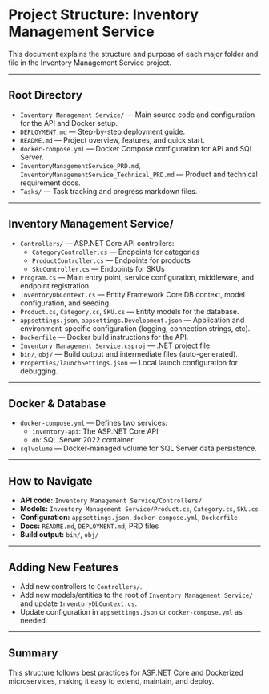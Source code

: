 # Project Structure: Inventory Management Service

This document explains the structure and purpose of each major folder and file in the Inventory Management Service project.

---

## Root Directory

- `Inventory Management Service/` — Main source code and configuration for the API and Docker setup.
- `DEPLOYMENT.md` — Step-by-step deployment guide.
- `README.md` — Project overview, features, and quick start.
- `docker-compose.yml` — Docker Compose configuration for API and SQL Server.
- `InventoryManagementService_PRD.md`, `InventoryManagementService_Technical_PRD.md` — Product and technical requirement docs.
- `Tasks/` — Task tracking and progress markdown files.

---

## Inventory Management Service/

- `Controllers/` — ASP.NET Core API controllers:
  - `CategoryController.cs` — Endpoints for categories
  - `ProductController.cs` — Endpoints for products
  - `SkuController.cs` — Endpoints for SKUs
- `Program.cs` — Main entry point, service configuration, middleware, and endpoint registration.
- `InventoryDbContext.cs` — Entity Framework Core DB context, model configuration, and seeding.
- `Product.cs`, `Category.cs`, `SKU.cs` — Entity models for the database.
- `appsettings.json`, `appsettings.Development.json` — Application and environment-specific configuration (logging, connection strings, etc).
- `Dockerfile` — Docker build instructions for the API.
- `Inventory Management Service.csproj` — .NET project file.
- `bin/`, `obj/` — Build output and intermediate files (auto-generated).
- `Properties/launchSettings.json` — Local launch configuration for debugging.

---

## Docker & Database

- `docker-compose.yml` — Defines two services:
  - `inventory-api`: The ASP.NET Core API
  - `db`: SQL Server 2022 container
- `sqlvolume` — Docker-managed volume for SQL Server data persistence.

---

## How to Navigate

- **API code:** `Inventory Management Service/Controllers/`
- **Models:** `Inventory Management Service/Product.cs`, `Category.cs`, `SKU.cs`
- **Configuration:** `appsettings.json`, `docker-compose.yml`, `Dockerfile`
- **Docs:** `README.md`, `DEPLOYMENT.md`, PRD files
- **Build output:** `bin/`, `obj/`

---

## Adding New Features

- Add new controllers to `Controllers/`.
- Add new models/entities to the root of `Inventory Management Service/` and update `InventoryDbContext.cs`.
- Update configuration in `appsettings.json` or `docker-compose.yml` as needed.

---

## Summary

This structure follows best practices for ASP.NET Core and Dockerized microservices, making it easy to extend, maintain, and deploy.
